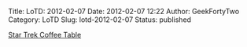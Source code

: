 Title: LoTD: 2012-02-07
Date: 2012-02-07 12:22
Author: GeekFortyTwo
Category: LoTD
Slug: lotd-2012-02-07
Status: published

[Star Trek Coffee Table](http://etsy.me/zmBazm)
